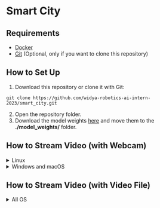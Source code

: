 # Smart City

## Requirements
- [Docker](https://www.docker.com/products/docker-desktop/)
- [Git](https://git-scm.com/downloads) (Optional, only if you want to clone this repository)

## How to Set Up

1. Download this repository or clone it with Git:
```
git clone https://github.com/widya-robotics-ai-intern-2023/smart_city.git
```
2. Open the repository folder.
3. Download the model weights [here](https://drive.google.com/drive/folders/1gVZqc17D76PemjNEqF6qz4VILmhFCFRJ?usp=share_link) and move them to the **./model_weights/** folder.

## How to Stream Video (with Webcam)
<details>
<summary>Linux</summary>

### Linux
1. First, open the terminal and change the directory to the application folder. Then, run the application by entering following command:
```
docker-compose up
```
2. Open the API Docs (Swagger UI) by visiting to http://localhost:8000/docs.
3. To add the webcam for video streaming, go to section **/camera (POST)** and send a request with the following parameters:
- **source**: the source of the webcam
- **res**: the desired resolution for the video
- **counter_line**: an array of coordinate pairs to specify a counter line in the video

Upon a successful request, the response will be as follows:

```
{
  "data": {
    "id": "xxxxxxxx-xxxx-xxxx-xxxx-xxxxxxxxxxxx",
    "source": 0,
    "res": 720,
    "loop": true,
    "counter_line": [
      [
        0,
        300
      ],
      [
        720,
        300
      ]
    ]
  }
}
```
4. To stream the video, use the **id** value returned in the successful response from step 3 as part of the URL: http://localhost:8000/streams/{id}.

</details>
<details>
<summary>Windows and macOS</summary>

### Windows and macOS

1. First, start your MySQL server.
2. Create the **.env** file by copying the **.env.example** file and renaming it to **.env**. Provide the required information about your MySQL server in the **.env** file. This step will enable the application to establish a connection with the MySQL server.
3. Open the terminal and change the directory to the application folder. Then, run the application by simply entering following commands:
```
pip install -r requirements.txt torch torchvision
uvicorn app.main:app
```
4. Open the API Docs (Swagger UI) by visiting to http://localhost:8000/docs.
5. To add the webcam for video streaming, go to section **/camera (POST)** and send a request with the following parameters:
- **source**: the source of the webcam
- **res**: the desired resolution for the video
- **counter_line**: an array of coordinate pairs to specify a counter line in the video

Upon a successful request, the response will be as follows:

```
{
  "data": {
    "id": "xxxxxxxx-xxxx-xxxx-xxxx-xxxxxxxxxxxx",
    "source": 0,
    "res": 720,
    "loop": true,
    "counter_line": [
      [
        0,
        300
      ],
      [
        720,
        300
      ]
    ]
  }
}
```
6. To stream the video, use the **id** value returned in the successful response from step 5 as part of the URL: http://localhost:8000/streams/{id}.
</details>

## How to Stream Video (with Video File)
<details>
<summary>All OS</summary>

### All OS

1. First, open the terminal and change the directory to the application folder. Then, run the application by entering following command:
```
docker-compose up
```
1. Open the API Docs (Swagger) by visiting to http://localhost:8000/docs.
2. To upload the video that you want to stream, go to section **/camera/video (POST)**  and send a request with following parameters:

- **video**: the video file that you want to stream
- **res**: the desired resolution for the video
- **loop**: whether or not the video should loop
- **counter_line_str**: an array of coordinate pairs to specify a counter line in the video

Upon a successful request, the response will be as follows:

```
{
  "data": {
    "id": "xxxxxxxx-xxxx-xxxx-xxxx-xxxxxxxxxxxx",
    "source": "./uploads/videos/video-1234567890.mp4",
    "res": 720,
    "loop": true,
    "counter_line": [
      [
        0,
        300
      ],
      [
        720,
        300
      ]
    ]
  }
}
```
4. To stream the video, use the **id** value returned in the successful response from step 3 as part of the URL: http://localhost:8000/streams/{id}.
</details>

